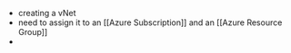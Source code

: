 - creating a vNet
- need to assign it to an [[Azure Subscription]] and an [[Azure Resource Group]]
-